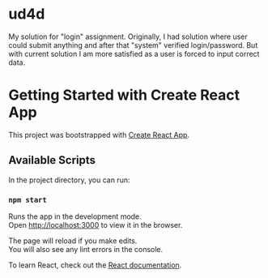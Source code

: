 
# ud4d
My solution for "login" assignment. 
Originally, I had solution where user could submit anything and after that "system" verified login/password.
But with current solution I am more satisfied as a user is forced to input correct data. 

# Getting Started with Create React App

This project was bootstrapped with [Create React App](https://github.com/facebook/create-react-app).

## Available Scripts

In the project directory, you can run:

### `npm start`

Runs the app in the development mode.\
Open [http://localhost:3000](http://localhost:3000) to view it in the browser.

The page will reload if you make edits.\
You will also see any lint errors in the console.

To learn React, check out the [React documentation](https://reactjs.org/).

